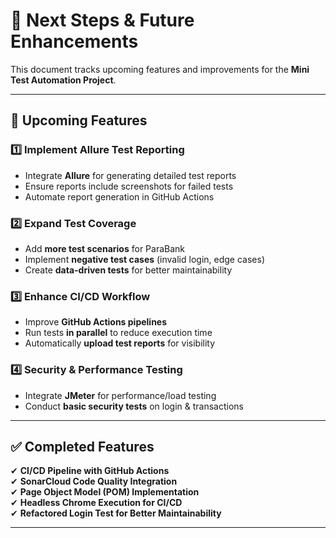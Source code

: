 ﻿# 🚀 Next Steps & Future Enhancements

This document tracks upcoming features and improvements for the **Mini Test Automation Project**.

---

## 🔄 Upcoming Features

### **1️⃣ Implement Allure Test Reporting**
- Integrate **Allure** for generating detailed test reports
- Ensure reports include screenshots for failed tests
- Automate report generation in GitHub Actions

### **2️⃣ Expand Test Coverage**
- Add **more test scenarios** for ParaBank
- Implement **negative test cases** (invalid login, edge cases)
- Create **data-driven tests** for better maintainability

### **3️⃣ Enhance CI/CD Workflow**
- Improve **GitHub Actions pipelines**
- Run tests **in parallel** to reduce execution time
- Automatically **upload test reports** for visibility

### **4️⃣ Security & Performance Testing**
- Integrate **JMeter** for performance/load testing
- Conduct **basic security tests** on login & transactions

---

## ✅ Completed Features
✔ **CI/CD Pipeline with GitHub Actions**  
✔ **SonarCloud Code Quality Integration**  
✔ **Page Object Model (POM) Implementation**  
✔ **Headless Chrome Execution for CI/CD**  
✔ **Refactored Login Test for Better Maintainability**  

---